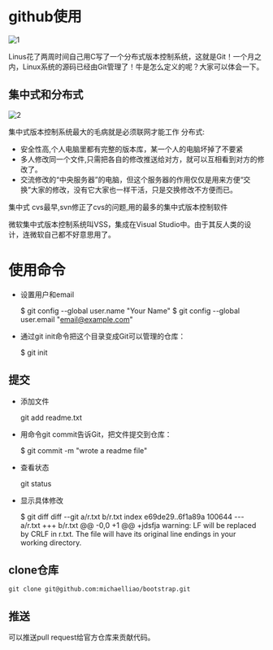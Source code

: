 # github使用

![1](http://www.liaoxuefeng.com/files/attachments/0013848605496402772ffdb6ab448deb7eef7baa124171b000/0)

Linus花了两周时间自己用C写了一个分布式版本控制系统，这就是Git！一个月之内，Linux系统的源码已经由Git管理了！牛是怎么定义的呢？大家可以体会一下。

## 集中式和分布式
![2](http://www.liaoxuefeng.com/files/attachments/0013848607465969378d7e6d5e6452d8161cf472f835523000/0)

集中式版本控制系统最大的毛病就是必须联网才能工作
分布式:
- 安全性高,个人电脑里都有完整的版本库，某一个人的电脑坏掉了不要紧
- 多人修改同一个文件,只需把各自的修改推送给对方，就可以互相看到对方的修改了。
- 交流修改的“中央服务器”的电脑，但这个服务器的作用仅仅是用来方便“交换”大家的修改，没有它大家也一样干活，只是交换修改不方便而已。

集中式 cvs最早,svn修正了cvs的问题,用的最多的集中式版本控制软件

微软集中式版本控制系统叫VSS，集成在Visual Studio中。由于其反人类的设计，连微软自己都不好意思用了。
# 使用命令

- 设置用户和email


    $ git config --global user.name "Your Name"
    $ git config --global user.email "email@example.com"

- 通过git init命令把这个目录变成Git可以管理的仓库：


    $ git init

## 提交
- 添加文件


    git add readme.txt
- 用命令git commit告诉Git，把文件提交到仓库：


    $ git commit -m "wrote a readme file"    

- 查看状态


    git status

- 显示具体修改


    $ git diff
    diff --git a/r.txt b/r.txt
    index e69de29..6f1a89a 100644
    --- a/r.txt
    +++ b/r.txt
    @@ -0,0 +1 @@
    +jdsfja
    warning: LF will be replaced by CRLF in r.txt.
    The file will have its original line endings in your working directory.



## clone仓库

    git clone git@github.com:michaelliao/bootstrap.git

## 推送
可以推送pull request给官方仓库来贡献代码。
